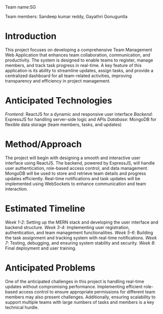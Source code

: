 Team name:SG

Team members: Sandeep kumar reddy, Gayathri Gonuguntla

# Introduction

This project focuses on developing a comprehensive Team Management Web Application that enhances team collaboration, communication, and productivity. The system is designed to enable teams to register, manage members, and track task progress in real-time. A key feature of this application is its ability to streamline updates, assign tasks, and provide a centralized dashboard for all team-related activities, improving transparency and efficiency in project management.

# Anticipated Technologies

*Frontend*: ReactJS for a dynamic and responsive user interface
*Backend*: ExpressJS for handling server-side logic and APIs
*Database*: MongoDB for flexible data storage (team members, tasks, and updates)

# Method/Approach

The project will begin with designing a smooth and interactive user interface using ReactJS. The backend, powered by ExpressJS, will handle user authentication, role-based access control, and data management. MongoDB will be used to store and retrieve team details and progress updates efficiently. Real-time notifications and task updates will be implemented using WebSockets to enhance communication and team interaction.

# Estimated Timeline

*Week 1-2*: Setting up the MERN stack and developing the user interface and backend structure.
*Week 3-4*: Implementing user registration, authentication, and team management functionalities.
*Week 5-6*: Building the task assignment and tracking system with real-time notifications.
*Week 7*: Testing, debugging, and ensuring system stability and security.
*Week 8*: Final deployment and user training.

# Anticipated Problems

One of the anticipated challenges in this project is handling real-time updates without compromising performance. Implementing efficient role-based access control to ensure appropriate permissions for different team members may also present challenges. Additionally, ensuring scalability to support multiple teams with large numbers of tasks and members is a key technical hurdle.
